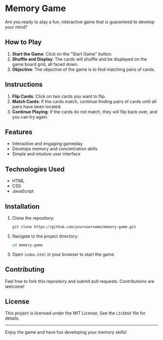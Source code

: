 # Memory Game

Are you ready to play a fun, interactive game that is guaranteed to develop your mind?

## How to Play

1. **Start the Game**: Click on the "Start Game" button.
2. **Shuffle and Display**: The cards will shuffle and be displayed on the game board grid, all faced down.
3. **Objective**: The objective of the game is to find matching pairs of cards.

## Instructions

1. **Flip Cards**: Click on two cards you want to flip.
2. **Match Cards**: If the cards match, continue finding pairs of cards until all pairs have been located.
3. **Continue Playing**: If the cards do not match, they will flip back over, and you can try again.

## Features

- Interactive and engaging gameplay
- Develops memory and concentration skills
- Simple and intuitive user interface

## Technologies Used

- HTML
- CSS
- JavaScript

## Installation

1. Clone the repository:
    ```bash
    git clone https://github.com/yourusername/memory-game.git
    ```
2. Navigate to the project directory:
    ```bash
    cd memory-game
    ```
3. Open `index.html` in your browser to start the game.

## Contributing

Feel free to fork this repository and submit pull requests. Contributions are welcome!

## License

This project is licensed under the MIT License. See the `LICENSE` file for details.

---

Enjoy the game and have fun developing your memory skills!

